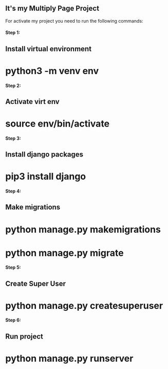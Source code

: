 ## It's my Multiply Page Project 
For activate my project you need to run the following commands:

#### Step 1:
## Install virtual environment
# python3 -m venv env

#### Step 2:
## Activate virt env 
# source env/bin/activate

#### Step 3:
## Install django packages 
# pip3 install django

#### Step 4:
## Make migrations
# python manage.py makemigrations
# python manage.py migrate

#### Step 5:
## Create Super User
# python manage.py createsuperuser

#### Step 6:
## Run project
# python manage.py runserver
